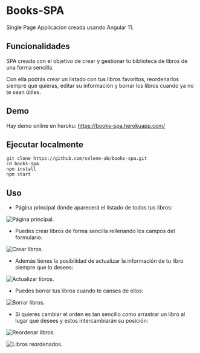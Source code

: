 # Books-SPA

Single Page Applicacion creada usando Angular 11.

## Funcionalidades

SPA creada con el objetivo de crear y gestionar tu biblioteca de libros de una forma sencilla.

Con ella podrás crear un listado con tus libros favoritos, reordenarlos siempre que quieras, editar su información y borrar los libros cuando ya no te sean útiles.

## Demo

Hay demo online en heroku: https://books-spa.herokuapp.com/

## Ejecutar localmente

```
git clone https://github.com/selene-ab/books-spa.git
cd books-spa
npm install
npm start
```

## Uso

- Página principal donde aparecerá el listado de todos tus libros:

![Página principal.](https://imgur.com/gXi9WQI.png "Página principal.")

- Puedes crear libros de forma sencilla rellenando los campos del formulario:

![Crear libros.](https://imgur.com/IrBLuMu.png "Crear un nuevo libro.")

- Además tienes la posibilidad de actualizar la información de tu libro siempre que lo desees:

![Actualizar libros.](https://imgur.com/CRiWgas.png "Actualizar información de un libro.")

- Puedes borrar tus libros cuando te canses de ellos:

![Borrar libros.](https://imgur.com/dGWISHP.png "Borrar un libro.")

- Si quieres cambiar el orden es tan sencillo como arrastrar un libro al lugar que desees y estos intercambiarán su posición:

![Reordenar libros.](https://imgur.com/ILPvLMZ.png "Arrastra para reordenar los libros.")

![Libros reordenados.](https://imgur.com/BbrR1WV.png "Los libros se reordenan.")
